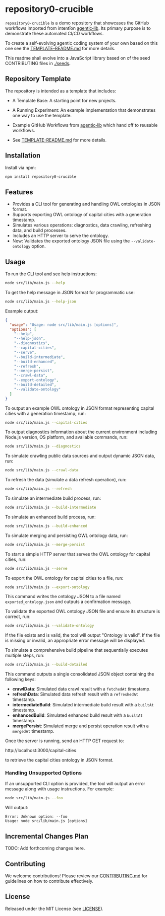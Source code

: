 # repository0-crucible

`repository0-crucible` is a demo repository that showcases the GitHub workflows imported from intentïon [agentic‑lib](https://github.com/xn-intenton-z2a/agentic-lib). Its primary purpose is to demonstrate these automated CI/CD workflows.

To create a self-evolving agentic coding system of your own based on this one see the [TEMPLATE-README.md](./TEMPLATE-README.md) for more details.

This readme shall evolve into a JavaScript library based on of the seed CONTRIBUTING files in [./seeds](./seeds).

## Repository Template

The repository is intended as a template that includes:
* A Template Base: A starting point for new projects.
* A Running Experiment: An example implementation that demonstrates one way to use the template.
* Example GitHub Workflows from [agentic‑lib](https://github.com/xn-intenton-z2a/agentic-lib) which hand off to reusable workflows.

* See [TEMPLATE-README.md](./TEMPLATE-README.md) for more details.

## Installation

Install via npm:

```bash
npm install repository0-crucible
```

## Features

- Provides a CLI tool for generating and handling OWL ontologies in JSON format.
- Supports exporting OWL ontology of capital cities with a generation timestamp.
- Simulates various operations: diagnostics, data crawling, refreshing data, and build processes.
- Includes an HTTP server to serve the ontology.
- New: Validates the exported ontology JSON file using the `--validate-ontology` option.

## Usage

To run the CLI tool and see help instructions:

```bash
node src/lib/main.js --help
```

To get the help message in JSON format for programmatic use:

```bash
node src/lib/main.js --help-json
```

Example output:

```json
{
  "usage": "Usage: node src/lib/main.js [options]",
  "options": [
    "--help",
    "--help-json",
    "--diagnostics",
    "--capital-cities",
    "--serve",
    "--build-intermediate",
    "--build-enhanced",
    "--refresh",
    "--merge-persist",
    "--crawl-data",
    "--export-ontology",
    "--build-detailed",
    "--validate-ontology"
  ]
}
```

To output an example OWL ontology in JSON format representing capital cities with a generation timestamp, run:

```bash
node src/lib/main.js --capital-cities
```

To output diagnostics information about the current environment including Node.js version, OS platform, and available commands, run:

```bash
node src/lib/main.js --diagnostics
```

To simulate crawling public data sources and output dynamic JSON data, run:

```bash
node src/lib/main.js --crawl-data
```

To refresh the data (simulate a data refresh operation), run:

```bash
node src/lib/main.js --refresh
```

To simulate an intermediate build process, run:

```bash
node src/lib/main.js --build-intermediate
```

To simulate an enhanced build process, run:

```bash
node src/lib/main.js --build-enhanced
```

To simulate merging and persisting OWL ontology data, run:

```bash
node src/lib/main.js --merge-persist
```

To start a simple HTTP server that serves the OWL ontology for capital cities, run:

```bash
node src/lib/main.js --serve
```

To export the OWL ontology for capital cities to a file, run:

```bash
node src/lib/main.js --export-ontology
```

This command writes the ontology JSON to a file named `exported_ontology.json` and outputs a confirmation message.

To validate the exported OWL ontology JSON file and ensure its structure is correct, run:

```bash
node src/lib/main.js --validate-ontology
```

If the file exists and is valid, the tool will output "Ontology is valid". If the file is missing or invalid, an appropriate error message will be displayed.

To simulate a comprehensive build pipeline that sequentially executes multiple steps, run:

```bash
node src/lib/main.js --build-detailed
```

This command outputs a single consolidated JSON object containing the following keys:

- **crawlData**: Simulated data crawl result with a `fetchedAt` timestamp.
- **refreshData**: Simulated data refresh result with a `refreshedAt` timestamp.
- **intermediateBuild**: Simulated intermediate build result with a `builtAt` timestamp.
- **enhancedBuild**: Simulated enhanced build result with a `builtAt` timestamp.
- **mergePersist**: Simulated merge and persist operation result with a `mergedAt` timestamp.

Once the server is running, send an HTTP GET request to:

http://localhost:3000/capital-cities

to retrieve the capital cities ontology in JSON format.

### Handling Unsupported Options

If an unsupported CLI option is provided, the tool will output an error message along with usage instructions. For example:

```bash
node src/lib/main.js --foo
```

Will output:

```
Error: Unknown option: --foo
Usage: node src/lib/main.js [options]
```

## Incremental Changes Plan

TODO: Add forthcoming changes here.

## Contributing

We welcome contributions! Please review our [CONTRIBUTING.md](./CONTRIBUTING.md) for guidelines on how to contribute effectively.

## License

Released under the MIT License (see [LICENSE](./LICENSE)).
